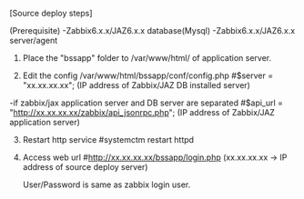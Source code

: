 [Source deploy steps]

(Prerequisite)
-Zabbix6.x.x/JAZ6.x.x database(Mysql)
-Zabbix6.x.x/JAZ6.x.x server/agent


1) Place the "bssapp" folder to /var/www/html/ of application server.

2) Edit the config /var/www/html/bssapp/conf/config.php
   #$server = "xx.xx.xx.xx"; (IP address of Zabbix/JAZ DB installed server)
  
  -if zabbix/jax application  server and DB server are separated
  #$api_url = "http://xx.xx.xx.xx/zabbix/api_jsonrpc.php"; (IP address of Zabbix/JAZ application server)
  
3) Restart http service
  #systemctm restart httpd

5) Access web url
   #http://xx.xx.xx.xx/bssapp/login.php (xx.xx.xx.xx -> IP address of source deploy server)
   
   User/Password is same as zabbix login user.

